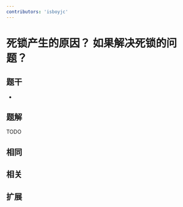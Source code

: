 ```yaml
---
contributors: 'isboyjc'
---
```


# 死锁产生的原因？ 如果解决死锁的问题？

## 题干

- 



## 题解

<!-- ::: details 点我查看题解 -->

  TODO

<!-- ::: -->



## 相同


## 相关


## 扩展

